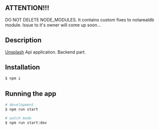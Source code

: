 ## ATTENTION!!!

DO NOT DELETE NODE_MODULES. It contains custom fixes to notarealdb module. Issue to it's owner will come up soon... 

## Description

[Unsplash](https://unsplash.com/) Api application. Backend part.

## Installation

```bash
$ npm i
```

## Running the app

```bash
# development
$ npm run start

# watch mode
$ npm run start:dev
